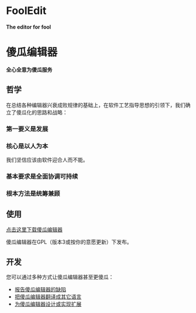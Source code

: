 # FoolEdit

__The editor for fool__

# 傻瓜编辑器

__全心全意为傻瓜服务__

## 哲学

在总结各种编辑器兴衰成败规律的基础上，在软件工艺指导思想的引领下，我们确立了傻瓜化的思路和战略：

### 第一要义是发展

### 核心是以人为本

我们坚信应该由软件迎合人而不能。

### 基本要求是全面协调可持续

### 根本方法是统筹兼顾

## 使用

[点击这里下载傻瓜编辑器]()

傻瓜编辑器在GPL（版本3或按你的意愿更新）下发布。

## 开发

您可以通过多种方式让傻瓜编辑器甚至更傻瓜：
- [报告傻瓜编辑器的缺陷]()
- [把傻瓜编辑器翻译成其它语言]()
- [为傻瓜编辑器设计或实现扩展]()

